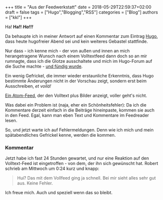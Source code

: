 +++
title = "Aus der Feedwerkstatt"
date = 2018-05-29T22:59:37+02:00
draft = false
tags = ["Hugo","Blogging","RSS"]
categories = ["Blog"]
authors = ["kkl"]
+++

Ha! **Ha!!** ***Ha!!!*** 

Da behaupte ich in meiner Antwort auf einen Kommentar zum Eintrag [Hugo](/posts/hugo), dass heute hugofreier Abend sei und kein weiteres Gebastel stattfinde.

Nur dass - ich kenne mich - der von außen und innen an mich herangetragene Wunsch nach einem Volltextfeed dann doch so an mir rumnagte, dass ich die Glotze ausschaltete und mich im Hugo-Forum auf die Suche machte - [und fündig wurde](https://gist.github.com/lpar/7ded35d8f52fef7490a5be92e6cd6937#file-index-atom-xml-L13).

Ein wenig Gefrickel, die immer wieder erstaunliche Erkenntnis, dass Hugo bestimmte Änderungen nicht in der Vorschau zeigt, sondern erst beim Ausschreiben, *et voilá!* 

[Ein Atom-Feed](/index.xml), der den Volltext plus Bilder anzeigt, voller geht's nicht.

Was dabei ein Problem ist (naja, eher ein Schönheitsfehler): Da ich die Kommentare derzeit einfach in die Beiträge hineinpaste, kommen sie auch in den Feed. Egal, kann man eben Text und Kommentare im Feedreader lesen.

So, und jetzt warte ich auf Fehlermeldungen. Denn wie ich mich und mein spätabendliches Gefrickel kenne, werden die kommen.

### Kommentar
Jetzt habe ich fast 24 Stunden gewartet, und nur eine Reaktion auf den Volltext-Feed ist eingetroffen - von dem, der ihn sich gewünscht hat. Robert schrieb am Mittwoch um 0:24 kurz und knapp:

> Hui? Das mit dem Vollfeed ging ja schnell. Bei mir sieht  alles sehr gut aus. Keine Fehler.

Ich freue mich. Auch und speziell wenn das so bleibt.